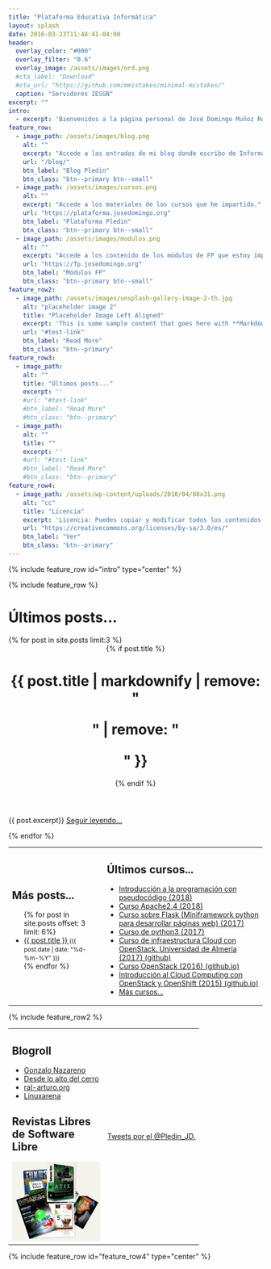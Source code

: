 ```yaml
---
title: "Plataforma Educativa Informática"
layout: splash
date: 2016-03-23T11:48:41-04:00
header:
  overlay_color: "#000"
  overlay_filter: "0.6"
  overlay_image: /assets/images/ord.png
  #cta_label: "Download"
  #cta_url: "https://github.com/mmistakes/minimal-mistakes/"
  caption: "Servidores IESGN"
excerpt: ""
intro: 
  - excerpt: 'Bienvenidos a la página personal de José Domingo Muñoz Rodríguez, aquí podrás encontrar...'
feature_row:
  - image_path: /assets/images/blog.png
    alt: ""
    excerpt: "Accede a las entradas de mi blog donde escribo de Informática y Educación."
    url: "/blog/"
    btn_label: "Blog Pledin"
    btn_class: "btn--primary btn--small"
  - image_path: /assets/images/cursos.png
    alt: ""
    excerpt: "Accede a los materiales de los cursos que he impartido."
    url: "https://plataforma.josedomingo.org"
    btn_label: "Plataforma Pledin"
    btn_class: "btn--primary btn--small"
  - image_path: /assets/images/modulos.png
    alt: ""
    excerpt: "Accede a los contenido de los módulos de FP que estoy impartiendo en la actualidad."
    url: "https://fp.josedomingo.org"
    btn_label: "Módulos FP"
    btn_class: "btn--primary btn--small"
feature_row2:
  - image_path: /assets/images/unsplash-gallery-image-2-th.jpg
    alt: "placeholder image 2"
    title: "Placeholder Image Left Aligned"
    excerpt: 'This is some sample content that goes here with **Markdown** formatting. Left aligned with `type="left"`'
    url: "#test-link"
    btn_label: "Read More"
    btn_class: "btn--primary"
feature_row3:
  - image_path: 
    alt: ""
    title: "Últimos posts..."
    excerpt: ''
    #url: "#test-link"
    #btn_label: "Read More"
    #btn_class: "btn--primary"
  - image_path: 
    alt: ""
    title: ""
    excerpt: ''
    #url: "#test-link"
    #btn_label: "Read More"
    #btn_class: "btn--primary"
feature_row4:
  - image_path: /assets/wp-content/uploads/2010/04/88x31.png
    alt: "cc"
    title: "Licencia"
    excerpt: 'Licencia: Puedes copiar y modificar todos los contenidos, pero siempre respetando los términos de la licencia CC-BY-SA.'
    url: "https://creativecommons.org/licenses/by-sa/3.0/es/"
    btn_label: "Ver"
    btn_class: "btn--primary"
---
```


{% include feature_row id="intro" type="center" %}

{% include feature_row %}
<h1 id="page-title" class="page__title" itemprop="headline">Últimos posts...</h1>
{% for post in site.posts limit:3 %}
<div class="page__inner-wrap-principal">
        <header>
          {% if post.title %}<h1 id="page-title" class="page__title" itemprop="headline">{{ post.title | markdownify | remove: "<p>" | remove: "</p>" }}</h1>{% endif %}
        </header>
      <section class="page__content" itemprop="text">
        {{ post.excerpt}}
        <a href="{{ site.baseurl }}{{post.url}}">Seguir leyendo...</a><br/>
      </section>
  </div>
  
{% endfor %}


<table>
<tr>
<td>
<h2>Más posts...</h2>
<ul>
  {% for post in site.posts offset: 3 limit: 6%}
    <li>
      <a href="{{ site.baseurl }}{{ post.url }}">
        {{ post.title }}
      </a>
      <small>({{ post.date | date: "%d-%m-%Y" }})</small>
    </li>
  {% endfor %}
</ul>


</td>
<td>
<h2>Últimos cursos...</h2>
<ul>
  <li><a href="https://plataforma.josedomingo.org/pledin/cursos/programacion/">Introducción a la programación con pseudocódigo (2018)</a></li>
  <li><a href="https://plataforma.josedomingo.org/pledin/cursos/apache24/">Curso Apache2.4 (2018)</a></li>
  <li><a href="https://plataforma.josedomingo.org/pledin/cursos/flask/">Curso sobre Flask (Miniframework python para desarrollar páginas web) (2017)</a></li>
  <li><a href="https://plataforma.josedomingo.org/pledin/cursos/python3/">Curso de python3 (2017)</a></li>
  <li><a href="https://github.com/iesgn/curso-ual17">Curso de infraestructura Cloud con OpenStack. Universidad de Almería (2017) (github)</a></li>
  <li><a href="http://iesgn.github.io/emergya/">Curso OpenStack (2016) (github.io)</a></li>
  <li><a href="http://iesgn.github.io/cloud3/">Introducción al Cloud Computing con OpenStack y OpenShift (2015) (github.io)</a></li>
  <li><a href="https://plataforma.josedomingo.org/">Más cursos...</a></li>
  </ul>
</td>
</tr>
</table>

{% include feature_row2 %}

<table style="width: 100%;">
<tr>

<td style="width: 50px; vertical-align:top"><h2>Blogroll</h2>
<ul>
  <li><a href="http://www.gonzalonazareno.org">Gonzalo Nazareno</a></li>
  <li><a href="https://albertomolina.wordpress.com/">Desde lo alto del cerro</a></li>
  <li><a href="http://ral-arturo.org/">ral-arturo.org</a></li>
  <li><a href="https://www.linuxarena.net/">Linuxarena</a></li>
</ul>
<h2>Revistas Libres de Software Libre</h2>
<center><a href="revistas"><img src="assets/wp-content/uploads/2011/02/revistas.jpg"/></a></center>
</td>
<td width="50%">
   <a class="twitter-timeline"  href="https://twitter.com/Pledin_JD" data-widget-id="310016635949940736">Tweets por el @Pledin_JD.</a>
            <script>!function(d,s,id){var js,fjs=d.getElementsByTagName(s)[0],p=/^http:/.test(d.location)?'http':'https';if(!d.getElementById(id)){js=d.createElement(s);js.id=id;js.src=p+"://platform.twitter.com/widgets.js";fjs.parentNode.insertBefore(js,fjs);}}(document,"script","twitter-wjs");</script>
</td>
</tr>
</table>

{% include feature_row id="feature_row4" type="center" %}
